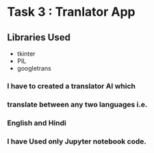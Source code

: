# Task 3 : Tranlator App

## Libraries Used
- tkinter
- PIL
- googletrans

### I have to created a translator AI which
### translate between any two languages i.e. 
### English and Hindi

### I have Used only Jupyter notebook code.
